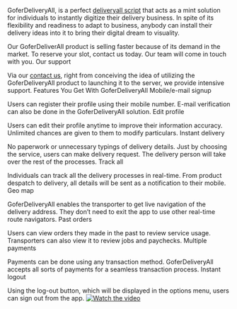 GoferDeliveryAll, is a perfect <a href="https://www.trioangle.com/delivery-all-script/">deliveryall script</a> that acts as a mint solution for individuals to instantly digitize their delivery business. In spite of its flexibility and readiness to adapt to business, anybody can install their delivery ideas into it to bring their digital dream to visuality.  

Our GoferDeliverAll product is selling faster because of its demand in the market. To reserve your slot, contact us today. Our team will come in touch with you.
Our support

Via our <a href = "mailto: sales@trioangle.com">contact us</a>, right from conceiving the idea of utilizing the GoferDeliveryAll product to launching it to the server, we provide intensive support. 
Features You Get With GoferDeliveryAll 
Mobile/e-mail signup

Users can register their profile using their mobile number. E-mail verification can also be done in the GoferDeliveryAll solution. 
Edit profile

Users can edit their profile anytime to improve their information accuracy. Unlimited chances are given to them to modify particulars. 
Instant delivery

No paperwork or unnecessary typings of delivery details. Just by choosing the service, users can make delivery request. The delivery person will take over the rest of the processes. 
Track all

Individuals can track all the delivery processes in real-time. From product despatch to delivery, all details will be sent as a notification to their mobile. 
Geo map 

GoferDeliveryAll enables the transporter to get live navigation of the delivery address. They don’t need to exit the app to use other real-time route navigators. 
Past orders

Users can view orders they made in the past to review service usage. Transporters can also view it to review jobs and paychecks.
Multiple payments

Payments can be done using any transaction method. GoferDeliveryAll accepts all sorts of payments for a seamless transaction process. 
Instant logout

Using the log-out button, which will be displayed in the options menu, users can sign out from the app. 
[![Watch the video](https://i.imgur.com/zEMNkPg.jpg)](https://youtu.be/MBbGLS5DX5o)
